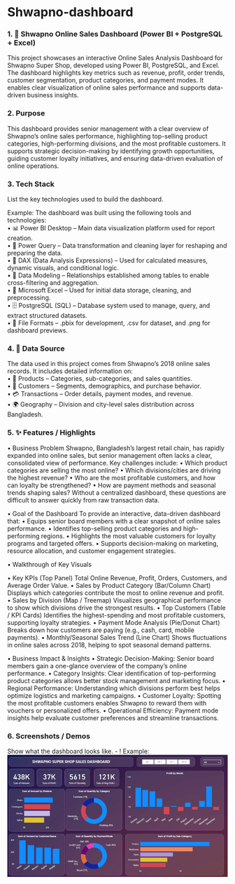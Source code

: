 # Shwapno-dashboard

### 1.	🛒 Shwapno Online Sales Dashboard (Power BI + PostgreSQL + Excel)

This project showcases an interactive Online Sales Analysis Dashboard for Shwapno Super Shop, developed using Power BI, PostgreSQL, and Excel. The dashboard highlights key metrics such as revenue, profit, order trends, customer segmentation, product categories, and payment modes. It enables clear visualization of online sales performance and supports data-driven business insights.

### 2. Purpose
This dashboard provides senior management with a clear overview of Shwapno’s online sales performance, highlighting top-selling product categories, high-performing divisions, and the most profitable customers. It supports strategic decision-making by identifying growth opportunities, guiding customer loyalty initiatives, and ensuring data-driven evaluation of online operations.

### 3.	Tech Stack
List the key technologies used to build the dashboard.

Example:
The dashboard was built using the following tools and technologies:<br>
• 📊 Power BI Desktop – Main data visualization platform used for report creation.<br>
• 📂 Power Query – Data transformation and cleaning layer for reshaping and preparing the data.<br>
• 🧠 DAX (Data Analysis Expressions) – Used for calculated measures, dynamic visuals, and conditional logic.<br>
• 📝 Data Modeling – Relationships established among tables to enable cross-filtering and aggregation.<br>
• 📑 Microsoft Excel – Used for initial data storage, cleaning, and preprocessing.<br>
• 🗄️ PostgreSQL (SQL) – Database system used to manage, query, and extract structured datasets.<br>
• 📁 File Formats – .pbix for development, .csv for dataset, and .png for dashboard previews.

### 4.	📂 Data Source

The data used in this project comes from Shwapno’s 2018 online sales records. It includes detailed information on:<br>
• 🛒 Products – Categories, sub-categories, and sales quantities.<br>
• 👥 Customers – Segments, demographics, and purchase behavior.<br>
• 💳 Transactions – Order details, payment modes, and revenue.<br>
• 🌍 Geography – Division and city-level sales distribution across Bangladesh.<br>


### 5.	✨ Features / Highlights
• Business Problem
Shwapno, Bangladesh’s largest retail chain, has rapidly expanded into online sales, but senior management often lacks a clear, consolidated view of performance.
Key challenges include:
• Which product categories are selling the most online?
• Which divisions/cities are driving the highest revenue?
• Who are the most profitable customers, and how can loyalty be strengthened?
• How are payment methods and seasonal trends shaping sales?
Without a centralized dashboard, these questions are difficult to answer quickly from raw transaction data.

•   Goal of the Dashboard
To provide an interactive, data-driven dashboard that:
• Equips senior board members with a clear snapshot of online sales performance.
• Identifies top-selling product categories and high-performing regions.
• Highlights the most valuable customers for loyalty programs and targeted offers.
• Supports decision-making on marketing, resource allocation, and customer engagement strategies.

•   Walkthrough of Key Visuals

 • Key KPIs (Top Panel)
    Total Online Revenue, Profit, Orders, Customers, and Average Order Value.
 • Sales by Product Category (Bar/Column Chart)
    Displays which categories contribute the most to online revenue and profit.
 • Sales by Division (Map / Treemap)
    Visualizes geographical performance to show which divisions drive the strongest results.
 • Top Customers (Table / KPI Cards)
    Identifies the highest-spending and most profitable customers, supporting loyalty strategies.
 • Payment Mode Analysis (Pie/Donut Chart)
    Breaks down how customers are paying (e.g., cash, card, mobile payments).
 • Monthly/Seasonal Sales Trend (Line Chart)
    Shows fluctuations in online sales across 2018, helping to spot seasonal demand patterns.

•	Business Impact & Insights
    • Strategic Decision-Making: Senior board members gain a one-glance overview of the company’s online performance.
    • Category Insights: Clear identification of top-performing product categories allows better stock management and marketing focus.
    • Regional Performance: Understanding which divisions perform best helps optimize logistics and marketing campaigns.
    • Customer Loyalty: Spotting the most profitable customers enables Shwapno to reward them with vouchers or personalized offers.
    • Operational Efficiency: Payment mode insights help evaluate customer preferences and streamline transactions.

### 6.	Screenshots / Demos
Show what the dashboard looks like. - !
Example: ![Dashboard Preview](https://github.com/ovichy07/Analyzed-Super-shop-Online-sales-Data/blob/main/Dashboard.png)
